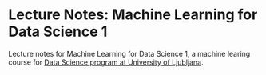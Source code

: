 # Lecture Notes: Machine Learning for Data Science 1
Lecture notes for Machine Learning for Data Science 1, a machine learing course for [Data Science program at University of Ljubljana](https://datascience.fri.uni-lj.si).
